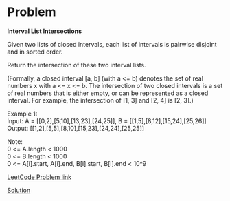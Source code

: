 # Problem
__Interval List Intersections__

Given two lists of closed intervals, each list of intervals is pairwise disjoint and in sorted order.

Return the intersection of these two interval lists.

(Formally, a closed interval [a, b] (with a <= b) denotes the set of real numbers x with a <= x <= b.  The intersection of two closed intervals is a set of real numbers that is either empty, or can be represented as a closed interval.  For example, the intersection of [1, 3] and [2, 4] is [2, 3].)

 
Example 1:<br>
Input: A = [[0,2],[5,10],[13,23],[24,25]], B = [[1,5],[8,12],[15,24],[25,26]]<br>
Output: [[1,2],[5,5],[8,10],[15,23],[24,24],[25,25]]
 
Note:<br>
0 <= A.length < 1000<br>
0 <= B.length < 1000<br>
0 <= A[i].start, A[i].end, B[i].start, B[i].end < 10^9<br>

[LeetCode Problem link](https://leetcode.com/explore/featured/card/may-leetcoding-challenge/537/week-4-may-22nd-may-28th/3338/)

[Solution](https://github.com/DhanabalShanmugam/Leet-Code-30-Days-Challenge/blob/master/May2020/Week4/Day_23/Solution.py)


